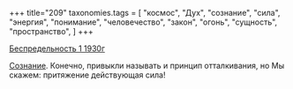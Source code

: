 +++
title="209"
taxonomies.tags = [
 "космос",
 "Дух",
 "сознание",
 "сила",
 "энергия",
 "понимание",
 "человечество",
 "закон",
 "огонь",
 "сущность",
 "пространство",
]
+++

[Беспредельность 1 1930г](/agni/1930)

[Сознание](/tags/энергия). Конечно, привыкли называть и принцип отталкивания, но Мы скажем: притяжение действующая сила!